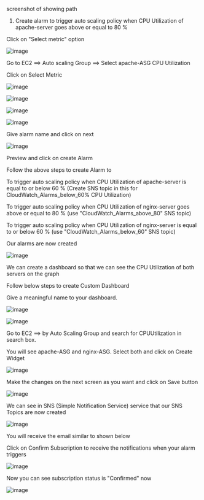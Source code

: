 
screenshot of showing path

1) Create alarm to trigger auto scaling policy when CPU Utilization of apache-server goes above or equal to 80 %

Click on "Select metric" option

![image](https://github.com/ajaydabe/Automated-Cloud-Web-Server-Scaling-with-Load-Balancing-Domain-Routing/assets/160045230/40879c2c-5420-4bdf-b459-510d4f268a52)

Go to EC2 ==> Auto scaling Group ==> Select apache-ASG CPU Utilization

Click on Select Metric

![image](https://github.com/ajaydabe/Automated-Cloud-Web-Server-Scaling-with-Load-Balancing-Domain-Routing/assets/160045230/82291b79-92dd-4c99-94e7-e6842e9de53c)


![image](https://github.com/ajaydabe/Automated-Cloud-Web-Server-Scaling-with-Load-Balancing-Domain-Routing/assets/160045230/3323c74e-ea9d-459d-8b33-a45dc4bcac85)


![image](https://github.com/ajaydabe/Automated-Cloud-Web-Server-Scaling-with-Load-Balancing-Domain-Routing/assets/160045230/37ddffdb-52d2-4c1a-b3e5-d82168f87396)


![image](https://github.com/ajaydabe/Automated-Cloud-Web-Server-Scaling-with-Load-Balancing-Domain-Routing/assets/160045230/e5c4c6fe-7082-4012-b328-0868a76ccfde)


Give alarm name and click on next

![image](https://github.com/ajaydabe/Automated-Cloud-Web-Server-Scaling-with-Load-Balancing-Domain-Routing/assets/160045230/904aa3bc-f4a9-41e5-aa47-6e85c4662265)

Preview and click on create Alarm

Follow the above steps to create Alarm to

  To trigger auto scaling policy when CPU Utilization of apache-server is equal to or below 60 % (Create SNS topic in this for CloudWatch_Alarms_below_60% CPU Utilization)

  To trigger auto scaling policy when CPU Utilization of nginx-server goes above or equal to 80 % (use "CloudWatch_Alarms_above_80" SNS topic)

  To trigger auto scaling policy when CPU Utilization of nginx-server is equal to or below 60 % (use "CloudWatch_Alarms_below_60" SNS topic)

Our alarms are now created

![image](https://github.com/ajaydabe/Automated-Cloud-Web-Server-Scaling-with-Load-Balancing-Domain-Routing/assets/160045230/a2998f8a-5dbc-4604-8f34-94f65b48cd1a)


We can create a dashboard so that we can see the CPU Utilization of both servers on the graph

Follow below steps to create Custom Dashboard



Give a meaningful name to your dashboard.

![image](https://github.com/ajaydabe/Automated-Cloud-Web-Server-Scaling-with-Load-Balancing-Domain-Routing/assets/160045230/e582d4ab-a039-435c-baff-0b345e533250)


![image](https://github.com/ajaydabe/Automated-Cloud-Web-Server-Scaling-with-Load-Balancing-Domain-Routing/assets/160045230/c8c467aa-b9ce-4344-ad65-056fb82623f3)

Go to EC2 ==> by Auto Scaling Group and search for CPUUtilization in search box.

You will see apache-ASG and nginx-ASG. Select both and click on Create Widget

![image](https://github.com/ajaydabe/Automated-Cloud-Web-Server-Scaling-with-Load-Balancing-Domain-Routing/assets/160045230/31756834-d98b-4536-9e38-fcb32afb7a9a)

Make the changes on the next screen as you want and click on Save button

![image](https://github.com/ajaydabe/Automated-Cloud-Web-Server-Scaling-with-Load-Balancing-Domain-Routing/assets/160045230/4326842f-e4e2-40f4-a020-002692855e13)

We can see in SNS (Simple Notification Service) service that our SNS Topics are now created

![image](https://github.com/ajaydabe/Automated-Cloud-Web-Server-Scaling-with-Load-Balancing-Domain-Routing/assets/160045230/6774a9fe-affb-4116-a895-e61f11dfbef2)

You will receive the email similar to shown below

Click on Confirm Subscription to receive the notifications when your alarm triggers

![image](https://github.com/ajaydabe/Automated-Cloud-Web-Server-Scaling-with-Load-Balancing-Domain-Routing/assets/160045230/ab076eed-c7c2-4b59-94ed-2d4f85015313)

Now you can see subscription status is "Confirmed" now

![image](https://github.com/ajaydabe/Automated-Cloud-Web-Server-Scaling-with-Load-Balancing-Domain-Routing/assets/160045230/f29c3071-661c-44e1-87d2-19a27cb4911b)
